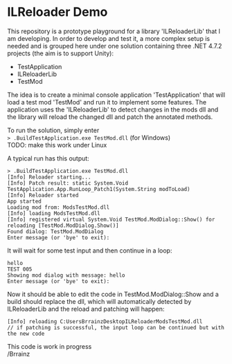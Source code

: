 # ILReloader Demo  

This repository is a prototype playground for a library 'ILReloaderLib' that I am developing. In order to develop and test it, a more complex setup is needed and is grouped here under one solution containing three .NET 4.7.2 projects (the aim is to support Unity):  

- TestApplication  
- ILReloaderLib  
- TestMod  

The idea is to create a minimal console application 'TestApplication' that will load a test mod 'TestMod' and run it to implement some features. The application uses the 'ILReloaderLib' to detect changes in the mods dll and the library will reload the changed dll and patch the annotated methods.  

To run the solution, simply enter  
`> .BuildTestApplication.exe TestMod.dll` (for Windows)  
TODO: make this work under Linux  

A typical run has this output:  
```
> .BuildTestApplication.exe TestMod.dll
[Info] Reloader starting...
[Info] Patch result: static System.Void TestApplication.App.RunLoop_Patch1(System.String modToLoad)
[Info] Reloader started
App started
Loading mod from: ModsTestMod.dll
[Info] loading ModsTestMod.dll
[Info] registered virtual System.Void TestMod.ModDialog::Show() for reloading [TestMod.ModDialog.Show()]
Found dialog: TestMod.ModDialog
Enter message (or 'bye' to exit):
```

It will wait for some test input and then continue in a loop:  
```
hello
TEST 005
Showing mod dialog with message: hello
Enter message (or 'bye' to exit):
```

Now it should be able to edit the code in TestMod.ModDialog::Show and a build should replace the dll, which will automatically detected by ILReloaderLib and the reload and patching will happen:  
```
[Info] reloading C:UsersBrrainzDesktopILReloaderModsTestMod.dll
// if patching is successful, the input loop can be continued but with the new code
```

This code is work in progress  
/Brrainz
